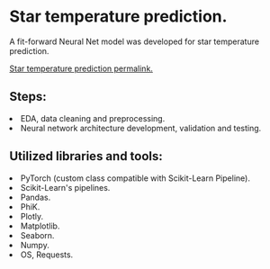 # Star temperature prediction.
A fit-forward Neural Net model was developed for star temperature prediction.<br>


[Star temperature prediction permalink.](https://github.com/mrBrain101/Yandex_Practicum_projects/tree/c435d6850f93d785c12ba6c51316332934db423b/ML_Star_Temp_Prediction)

## Steps:
<li>EDA, data cleaning and preprocessing.
<li>Neural network architecture development, validation and testing.
  
## Utilized libraries and tools:
<li>PyTorch (custom class compatible with Scikit-Learn Pipeline).
<li>Scikit-Learn's pipelines.
<li>Pandas.
<li>PhiK.
<li>Plotly.
<li>Matplotlib.
<li>Seaborn.
<li>Numpy.
<li>OS, Requests.

